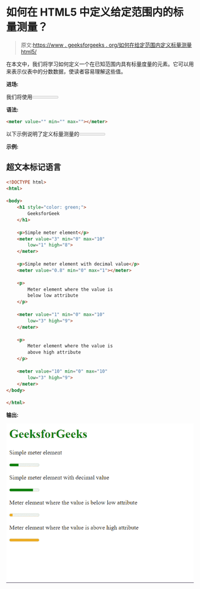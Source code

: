 # 如何在 HTML5 中定义给定范围内的标量测量？

> 原文:[https://www . geeksforgeeks . org/如何在给定范围内定义标量测量 html5/](https://www.geeksforgeeks.org/how-to-define-scalar-measurement-within-a-given-range-in-html5/)

在本文中，我们将学习如何定义一个在已知范围内具有标量度量的元素。它可以用来表示仪表中的分数数据，使读者容易理解这些值。

**进场:**

我们将使用<meter>元素来定义可以测量标量值的仪表。此元素具有可用于定义要表示的值、范围的下限和上限以及首选值范围的属性。血糖仪的颜色根据其代表的值和浏览器样式而变化。</meter>

**语法:**

```html
<meter value="" min="" max=""></meter>
```

以下示例说明了定义标量测量的<meter>元素。</meter>

**示例:**

## 超文本标记语言

```html
<!DOCTYPE html>
<html>

<body>
    <h1 style="color: green;">
        GeeksforGeek
    </h1>

    <p>Simple meter element</p>
    <meter value="3" min="0" max="10" 
        low="1" high="8">
    </meter>

    <p>Simple meter element with decimal value</p>
    <meter value="0.8" min="0" max="1"></meter>

    <p>
        Meter element where the value is
        below low attribute
    </p>

    <meter value="1" min="0" max="10" 
        low="3" high="9">
    </meter>

    <p>
        Meter element where the value is
        above high attribute
    </p>

    <meter value="10" min="0" max="10" 
        low="3" high="9">
    </meter>
</body>

</html>
```

**输出:**

![](img/ecb8459778f31b36c84b72068be4105a.png)